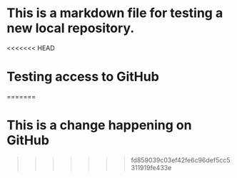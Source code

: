 # This is a markdown file for testing a new local repository.

<<<<<<< HEAD
# Testing access to GitHub
=======


# This is a change happening on GitHub
>>>>>>> fd859039c03ef42fe6c96def5cc5311919fe433e
